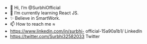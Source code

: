 - 👋 Hi, I’m @SurbhiOfficial
- 🌱 I’m currently learning React JS.
- ✨ Believe in SmartWork.
- 📫 How to reach me ≈
- https://www.linkedin.com/in/surbhi- official-15a90a1b1/ LinkedIn
- https://twitter.com/Surbhi32582033 Twitter


<!---
SurbhiOfficial/SurbhiOfficial is a ✨ special ✨ repository because its `README.md` (this file) appears on your GitHub profile.
You can click the Preview link to take a look at your changes.
--->
